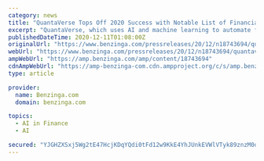 ```yaml
---
category: news
title: "QuantaVerse Tops Off 2020 Success with Notable List of Financial and Regulatory Technology Awards"
excerpt: "QuantaVerse, which uses AI and machine learning to automate financial crime identification and investigations, was"
publishedDateTime: 2020-12-11T01:08:00Z
originalUrl: "https://www.benzinga.com/pressreleases/20/12/n18743694/quantaverse-tops-off-2020-success-with-notable-list-of-financial-and-regulatory-technology-awards"
webUrl: "https://www.benzinga.com/pressreleases/20/12/n18743694/quantaverse-tops-off-2020-success-with-notable-list-of-financial-and-regulatory-technology-awards"
ampWebUrl: "https://amp.benzinga.com/amp/content/18743694"
cdnAmpWebUrl: "https://amp-benzinga-com.cdn.ampproject.org/c/s/amp.benzinga.com/amp/content/18743694"
type: article

provider:
  name: Benzinga.com
  domain: benzinga.com

topics:
  - AI in Finance
  - AI

secured: "YJGHZXSxj5Wg2tE47HcjKDqYQdi0tFd12w9KkE4YhJUnkEVWlVTyk89znzM0qgDUZ8zROGYRag/O4YZQ73O4YDh/5huxmJ7T+eppEZbTytdRGEU72s7PWYWdM5h/+62Y5qmwpuhj1zwoddK6uRNHaHiiMNVGQK6/ZLAQJLHXJov1/wK2q9d85VQiAladlXhirCaUsr9keM3kUd6HvG++TFpWdu/YIJAB5KFhoJ0AkDtonN51+T+d0vLALE5jwzMdTANSG75cpaKDab5ywu1nKNheORgtUUvFu0+VimnuGMrzhJGjVuugYnFTKzJArIIKq+jvIDUXWZXvyjnBa59A1EnWy5ZRxCDBv5eFnPWeJik=;MgvohkTNM6cVDsEZV2gmlg=="
---
```


